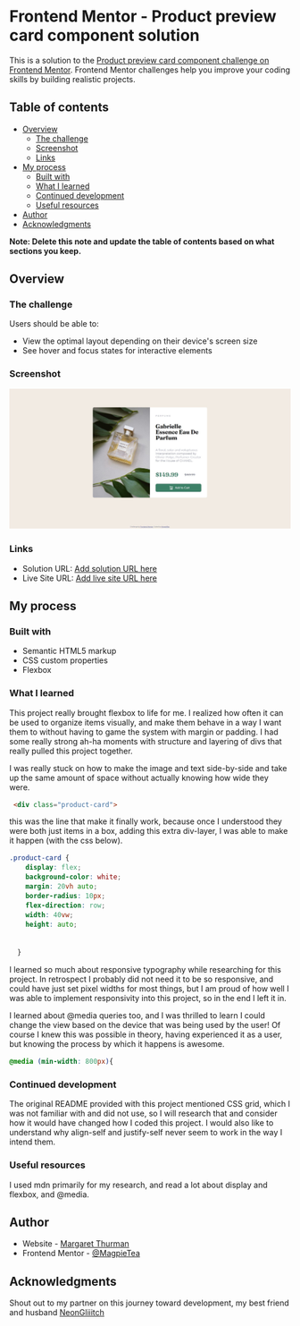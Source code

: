 # Frontend Mentor - Product preview card component solution

This is a solution to the [Product preview card component challenge on Frontend Mentor](https://www.frontendmentor.io/challenges/product-preview-card-component-GO7UmttRfa). Frontend Mentor challenges help you improve your coding skills by building realistic projects. 

## Table of contents

- [Overview](#overview)
  - [The challenge](#the-challenge)
  - [Screenshot](#screenshot)
  - [Links](#links)
- [My process](#my-process)
  - [Built with](#built-with)
  - [What I learned](#what-i-learned)
  - [Continued development](#continued-development)
  - [Useful resources](#useful-resources)
- [Author](#author)
- [Acknowledgments](#acknowledgments)

**Note: Delete this note and update the table of contents based on what sections you keep.**

## Overview

### The challenge

Users should be able to:

- View the optimal layout depending on their device's screen size
- See hover and focus states for interactive elements

### Screenshot

![](./images/screenshot.JPG)



### Links

- Solution URL: [Add solution URL here](https://github.com/MagpieTea/ProductReviewCard.git)
- Live Site URL: [Add live site URL here](https://magpietea.github.io/ProductReviewCard/)

## My process

### Built with

- Semantic HTML5 markup
- CSS custom properties
- Flexbox


### What I learned

This project really brought flexbox to life for me. I realized how often it can be used to organize items visually, and make them behave in a way I want them to without having to game the system with margin or padding. I had some really strong ah-ha moments with structure and layering of divs that really pulled this project together.

I was really stuck on how to make the image and text side-by-side and take up the same amount of space without actually knowing how wide they were. 
```html
 <div class="product-card">
```
this was the line that make it finally work, because once I understood they were both just items in a box, adding this extra div-layer, I was able to make it happen (with the css below).
```css
.product-card {
    display: flex;
    background-color: white;
    margin: 20vh auto;
    border-radius: 10px;
    flex-direction: row;
    width: 40vw;
    height: auto;
    
         
  }
  ```

I learned so much about responsive typography while researching for this project. In retrospect I probably did not need it to be so responsive, and could have just set pixel widths for most things, but I am proud of how well I was able to implement responsivity into this project, so in the end I left it in.

I learned about @media queries too, and I was thrilled to learn I could change the view based on the device that was being used by the user! Of course I knew this was possible in theory, having experienced it as a user, but knowing the process by which it happens is awesome.

```css
@media (min-width: 800px){
```


### Continued development

The original README provided with this project mentioned CSS grid, which I was not familiar with and did not use, so I will research that and consider how it would have changed how I coded this project. I would also like to understand why align-self and justify-self never seem to work in the way I intend them. 

### Useful resources

I used mdn primarily for my research, and read a lot about display and flexbox, and @media.



## Author

- Website - [Margaret Thurman](https://magpietea.github.io/cv/)
- Frontend Mentor - [@MagpieTea](https://www.frontendmentor.io/profile/MagpieTea)



## Acknowledgments

Shout out to my partner on this journey toward development, my best friend and husband [NeonGliiitch](https://github.com/neonGliiitch)
